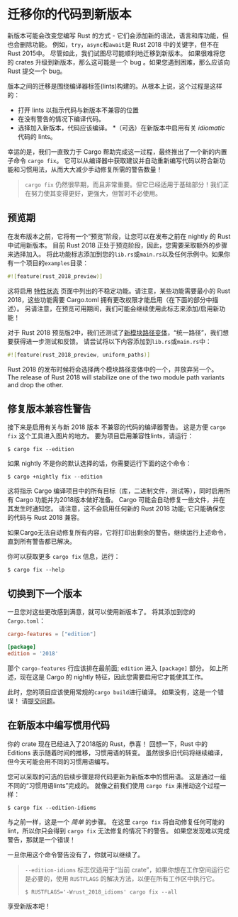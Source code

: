 # 迁移你的代码到新版本
新版本可能会改变您编写 Rust 的方式 - 它们会添加新的语法，语言和库功能，但也会删除功能。
例如，`try`，`async`和`await`是 Rust 2018 中的关键字，但不在 Rust 2015中。
尽管如此，我们试图尽可能顺利地迁移到新版本。
如果很难将您的 crates 升级到新版本，那么这可能是一个 bug 。如果您遇到困难，那么应该向 Rust 提交一个 bug。

版本之间的迁移是围绕编译器标签(lints)构建的。从根本上说，这个过程是这样的：

* 打开 lints 以指示代码与新版本不兼容的位置
* 在没有警告的情况下编译代码。
* 选择加入新版本，代码应该编译。
*（可选）在新版本中启用有关 *idiomatic* 代码的 lints。

幸运的是，我们一直致力于 Cargo 帮助完成这一过程，最终推出了一个新的内置子命令 `cargo fix`。 
它可以从编译器中获取建议并自动重新编写代码以符合新功能和习惯用法，从而大大减少手动修复所需的警告数量！

> `cargo fix` 仍然很早期，而且非常重要。但它已经适用于基础部分！我们正在努力使其变得更好，更强大，但暂时不必使用。

## 预览期
在发布版本之前，它将有一个“预览”阶段，让您可以在发布之前在 nightly 的 Rust 中试用新版本。
目前 Rust 2018 正处于预览阶段，因此，您需要采取额外的步骤来选择加入。
将此功能标志添加到您的`lib.rs`或`main.rs`以及任何示例中。如果你有一个项目的`examples`目录：

```rust
#![feature(rust_2018_preview)]
```

这将启用 [特性状态][status] 页面中列出的不稳定功能。请注意，某些功能需要最小的 Rust 2018，这些功能需要 Cargo.toml 拥有更改权限才能启用（在下面的部分中描述）。 
另请注意，在预览可用期间，我们可能会继续使用此标志来添加/启用新功能！

对于 Rust 2018 预览版2中，我们还测试了[新模块路径变体](../rust-2018/module-system/path-clarity.html)，“统一路径”，我们想要获得进一步测试和反馈。 
请尝试将以下内容添加到`lib.rs`或`main.rs`中：

```rust
#![feature(rust_2018_preview, uniform_paths)]
```

Rust 2018 的发布时候将会选择两个模块路径变体中的一个，并放弃另一个。
The release of Rust 2018 will stabilize one of the two module path variants and drop the other.

[status]: ../unstable-feature-status.html

## 修复版本兼容性警告

接下来是启用有关与新 2018 版本 不兼容的代码的编译器警告。 这是方便 `cargo fix` 这个工具进入图片的地方。 要为项目启用兼容性lints，请运行：

```shell
$ cargo fix --edition
```

如果 nightly 不是你的默认选择的话，你需要运行下面的这个命令：

```shell
$ cargo +nightly fix --edition
```

这将指示 Cargo 编译项目中的所有目标（库，二进制文件，测试等），同时启用所有 Cargo 功能并为2018版本做好准备。 
Cargo 可能会自动修复一些文件，并在其发生时通知您。 请注意，这不会启用任何新的 Rust 2018 功能; 它只能确保您的代码与 Rust 2018 兼容。

如果Cargo无法自动修复所有内容，它将打印出剩余的警告。继续运行上述命令，直到所有警告都已解决。

你可以获取更多 `cargo fix` 信息，运行：

```shell
$ cargo fix --help
```

## 切换到下一个版本
一旦您对这些更改感到满意，就可以使用新版本了。 将其添加到您的 `Cargo.toml`：

```toml
cargo-features = ["edition"]

[package]
edition = '2018'
```

那个 `cargo-features` 行应该排在最前面; `edition` 进入 `[package]` 部分。 
如上所述，现在这是 Cargo 的 nightly 特征，因此您需要启用它才能使其工作。

此时，您的项目应该使用常规的`cargo build`进行编译。 如果没有，这是一个错误！ 请[提交问题][issue]。

[issue]: https://github.com/rust-lang/rust/issues/new

## 在新版本中编写惯用代码
你的 crate 现在已经进入了2018版的 Rust，恭喜！ 回想一下，Rust 中的 Editions 表示随着时间的推移，习惯用语的转变。 
虽然很多旧代码将继续编译，但今天可能会用不同的习惯用语编写。

您可以采取的可选的后续步骤是将代码更新为新版本中的惯用语。 
这是通过一组不同的“习惯用语lints”完成的。 就像之前我们使用 `cargo fix` 来推动这个过程一样：

```shell
$ cargo fix --edition-idioms
```

与之前一样，这是一个 *简单* 的步骤。 
在这里 `cargo fix` 将自动修复任何可能的lint，所以你只会得到 `cargo fix` 无法修复的情况下的警告。 
如果您发现难以完成警告，那就是一个错误！

一旦你用这个命令警告没有了，你就可以继续了。


> `--edition-idioms` 标志仅适用于“当前 crate”，如果你想在工作空间运行它是必要的，使用 `RUSTFLAGS` 的解决方法，以便在所有工作区中执行它。
>
> ```shell
> $ RUSTFLAGS='-Wrust_2018_idioms' cargo fix --all
> ```

享受新版本吧！
